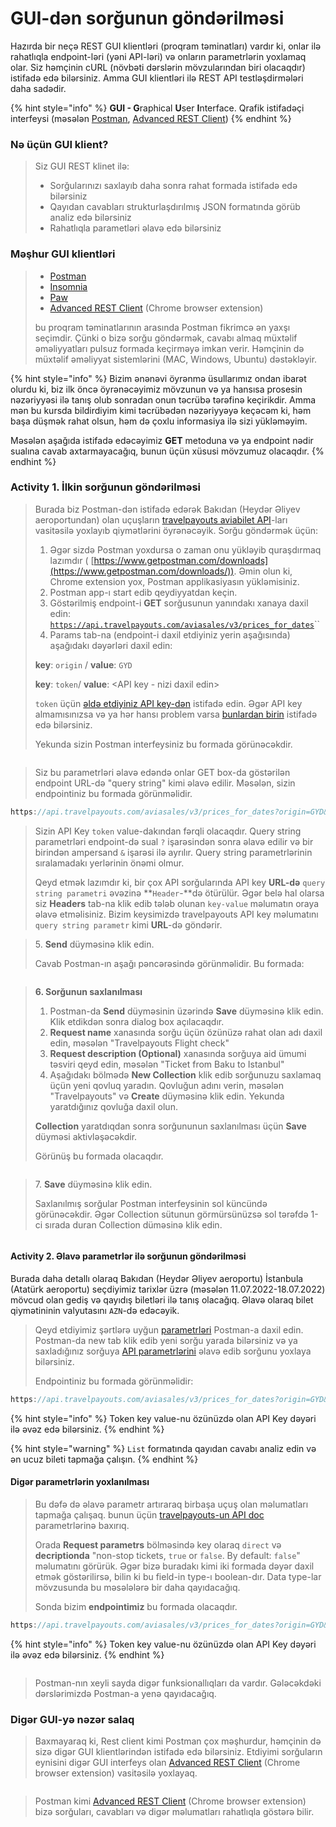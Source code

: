 # GUI-dən sorğunun göndərilməsi

Hazırda bir neçə REST GUI klientləri (proqram təminatları) vardır ki, onlar ilə rahatlıqla endpoint-ləri (yəni API-ləri) və onların parametrlərin yoxlamaq olar. Siz həmçinin cURL (növbəti dərslərin mövzularından biri olacaqdır) istifadə edə bilərsiniz. Amma GUI klientləri ilə REST API testləşdirmələri daha sadədir.

{% hint style="info" %}
**GUI - G**raphical **U**ser **I**nterface. Qrafik istifadəçi interfeysi (məsələn [Postman](https://www.getpostman.com/), [Advanced REST Client](https://chrome.google.com/webstore/detail/advanced-rest-client/hgmloofddffdnphfgcellkdfbfbjeloo))
{% endhint %}

### Nə üçün GUI klient?

> Siz GUI REST klinet ilə:
>
> * Sorğularınızı saxlayıb daha sonra rahat formada istifadə edə bilərsiniz
> * Qayıdan cavabları strukturlaşdırılmış JSON formatında görüb analiz edə bilərsiniz
> * Rahatlıqla parametləri əlavə edə bilərsiniz

### Məşhur GUI klientləri

> * [Postman](https://www.getpostman.com/)
> * [Insomnia](https://insomnia.rest/)
> * [Paw](https://luckymarmot.com/paw)
> * [Advanced REST Client](https://chrome.google.com/webstore/detail/advanced-rest-client/hgmloofddffdnphfgcellkdfbfbjeloo) (Chrome browser extension)
>
> bu proqram təminatlarının arasında Postman fikrimcə ən yaxşı seçimdir. Çünki o bizə sorğu göndərmək, cavabı almaq müxtəlif əməliyyatları pulsuz formada keçirməyə imkan verir. Həmçinin də müxtəlif əməliyyat sistemlərini (MAC,  Windows, Ubuntu) dəstəkləyir.

{% hint style="info" %}
Bizim ənənəvi öyrənmə üsullarımız ondan ibarət olurdu ki, biz ilk öncə öyrənəcəyimiz mövzunun və ya hansısa prosesin nəzəriyyəsi ilə tanış olub sonradan onun təcrübə tərəfinə keçirikdir. Amma mən bu kursda bildirdiyim kimi təcrübədən nəzəriyyəyə keçəcəm ki, həm başa düşmək rahat olsun, həm də çoxlu informasiya ilə sizi yükləməyim.

Məsələn aşağıda istifadə edəcəyimiz **GET** metoduna və ya endpoint nədir sualına cavab axtarmayacağıq, bunun üçün xüsusi mövzumuz olacaqdır.
{% endhint %}

### Activity 1. İlkin sorğunun göndərilməsi&#x20;

> Burada biz Postman-dən istifadə edərək Bakıdan (Heydər Əliyev aeroportundan) olan uçuşların [travelpayouts aviabilet API](https://support.travelpayouts.com/hc/en-us/articles/203956163-Travel-insights-with-Aviasales-Data-API)-ları vasitəsilə yoxlayıb qiymətlərini öyrənəcəyik. Sorğu göndərmək üçün:
>
> 1. Əgər sizdə Postman yoxdursa o zaman onu yükləyib quraşdırmaq lazımdır ( [https://www.getpostman.com/downloads](https://www.getpostman.com/downloads/)). Əmin olun ki, Chrome extension yox, Postman applikasiyasın yükləmisiniz.
> 2. Postman app-ı start edib qeydiyyatdan keçin.&#x20;
> 3. Göstərilmiş endpoint-i **GET** sorğusunun yanındakı xanaya daxil edin: [`https://api.travelpayouts.com/aviasales/v3/prices_for_dates`](https://api.travelpayouts.com/aviasales/v3/prices\_for\_dates)``
> 4. Params tab-na (endpoint-i daxil etdiyiniz yerin aşağısında) aşağıdakı dəyərləri daxil edin:
>
> &#x20;     **key**: `origin` / **value**: `GYD`
>
> &#x20;     **key**: `token`/ **value**: \<API key - nizi daxil edin>
>
> `token` üçün [əldə etdiyiniz API key-dən](broken-reference) istifadə edin. Əgər API key almamısınızsa və ya hər hansı problem varsa [bunlardan birin](broken-reference) istifadə edə bilərsiniz.
>
> Yekunda sizin Postman interfeysiniz bu formada görünəcəkdir.&#x20;

<figure><img src="../.gitbook/assets/image (1) (2).png" alt=""><figcaption></figcaption></figure>

> Siz bu parametrləri əlavə edəndə onlar GET box-da göstərilən endpoint URL-də "query string" kimi əlavə edilir. Məsələn, sizin endpointiniz bu formada görünməlidir.

```javascript
https://api.travelpayouts.com/aviasales/v3/prices_for_dates?origin=GYD&token=3c63416a24d3b969da6df9271faa9d6e
```

> Sizin API Key `token` value-dakından fərqli olacaqdır. Query string parametrləri endpoint-də sual  `?` işarəsindən sonra əlavə edilir və bir birindən ampersand `&` işarəsi ilə ayrılır. Query string parametrlərinin sıralamadakı yerlərinin önəmi olmur.&#x20;
>
> Qeyd etmək lazımdır ki, bir çox API sorğularında API key **URL-də** `query string parametri` əvəzinə **`Header`-**də ötürülür. Əgər belə hal olarsa siz **Headers** tab-na klik edib tələb olunan `key-value` məlumatın oraya əlavə etməlisiniz. Bizim keysimizdə travelpayouts API key məlumatını `query string parametr` kimi **URL**-də göndərir.

> 5\. **Send** düyməsinə klik edin.
>
> Cavab Postman-ın aşağı pəncərəsində görünməlidir. Bu formada:

<figure><img src="../.gitbook/assets/image (9).png" alt=""><figcaption></figcaption></figure>

> **6. Sorğunun saxlanılması**
>
> 1. Postman-da **Send** düyməsinin üzərində **Save** düyməsinə klik edin. Klik etdikdən sonra dialog box açılacaqdır.
> 2. **Request name** xanasında sorğu üçün özünüzə rahat olan adı daxil edin, məsələn "Travelpayouts Flight check"
> 3. **Request description (Optional)** xanasında sorğuya aid ümumi təsviri qeyd edin, məsələn "Ticket from Baku to Istanbul"
> 4. Aşağıdakı bölmədə **New Collection** klik edib sorğunuzu saxlamaq üçün yeni qovluq yaradın. Qovluğun adını verin, məsələn "Travelpayouts" və **Create** düyməsinə klik edin. Yekunda yaratdığınız qovluğa daxil olun.&#x20;
>
> &#x20; **Collection** yaratdıqdan sonra sorğununun saxlanılması üçün **Save** düyməsi aktivləşəcəkdir.&#x20;
>
> &#x20; Görünüş bu formada olacaqdır.     &#x20;

<figure><img src="../.gitbook/assets/image (6) (1).png" alt=""><figcaption></figcaption></figure>

> 7\. **Save** düyməsinə klik edin.
>
> Saxlanılmış sorğular Postman interfeysinin sol küncündə görünəcəkdir. Əgər Collection sütunun görmürsünüzsə sol tərəfdə 1-ci sırada duran Collection düməsinə klik edin.&#x20;

<figure><img src="../.gitbook/assets/image (5).png" alt=""><figcaption></figcaption></figure>

#### Activity 2. Əlavə parametrlər ilə sorğunun göndərilməsi

Burada daha detallı olaraq Bakıdan (Heydər Əliyev aeroportu) İstanbula (Atatürk aeroportu) seçdiyimiz tarixlər üzrə (məsələn 11.07.2022-18.07.2022) mövcud olan gediş və qayıdış biletləri ilə tanış olacağıq. Əlavə olaraq bilet qiymətininin valyutasını `AZN`-də edəcəyik.

> Qeyd etdiyimiz şərtlərə uyğun [parametrləri](https://support.travelpayouts.com/hc/en-us/articles/203956163-Travel-insights-with-Aviasales-Data-API) Postman-a daxil edin. Postman-da new tab klik edib yeni sorğu yarada bilərsiniz və ya saxladığınız sorğuya [API parametrlərini](https://support.travelpayouts.com/hc/en-us/articles/203956163-Travel-insights-with-Aviasales-Data-API) əlavə edib sorğunu yoxlaya bilərsiniz.&#x20;
>
> Endpointiniz bu formada görünməlidir:

```javascript
https://api.travelpayouts.com/aviasales/v3/prices_for_dates?origin=GYD&destination=IST&departure_at=2022-07-11&return_at=2022-07-18&currency=azn&token=3c63416a24d3b969da6df9271faa9d6e
```

{% hint style="info" %}
Token key value-nu özünüzdə olan API Key dəyəri ilə əvəz edə bilərsiniz.
{% endhint %}

{% hint style="warning" %}
`List` formatında qayıdan cavabı analiz edin və ən ucuz bileti tapmağa çalışın.
{% endhint %}

#### Digər parametrlərin yoxlanılması

> Bu dəfə də əlavə parametr artıraraq birbaşa uçuş olan məlumatları tapmağa çalışaq. bunun üçün [travelpayouts-un API doc ](https://support.travelpayouts.com/hc/en-us/articles/203956163-Travel-insights-with-Aviasales-Data-API)parametrlərinə baxırıq.&#x20;
>
> Orada **Request parametrs** bölməsində key olaraq `direct` və **decriptionda** "non-stop tickets, `true` or `false`. By default:  `false`" məlumatını görürük. Əgər bizə buradakı kimi iki formada dəyər daxil etmək göstərilirsə, bilin ki bu field-in type-ı boolean-dır. Data type-lar mövzusunda bu məsələlərə bir daha qayıdacağıq.
>
> Sonda bizim **endpointimiz** bu formada olacaqdır.&#x20;

```javascript
https://api.travelpayouts.com/aviasales/v3/prices_for_dates?origin=GYD&destination=IST&departure_at=2022-07-11&return_at=2022-07-18&direct=true&currency=azn&token=3c63416a24d3b969da6df9271faa9d6e
```

{% hint style="info" %}
Token key value-nu özünüzdə olan API Key dəyəri ilə əvəz edə bilərsiniz.
{% endhint %}

<figure><img src="../.gitbook/assets/image (7) (1).png" alt=""><figcaption></figcaption></figure>

> Postman-nın xeyli sayda digər funksionallıqları da vardır. Gələcəkdəki dərslərimizdə Postman-a yenə qayıdacağıq.

### Digər GUI-yə nəzər salaq

> Baxmayaraq ki, Rest client kimi Postman çox məşhurdur, həmçinin də sizə digər GUI klientlərindən istifadə edə bilərsiniz. Etdiyimi sorğuların eynisini digər GUI interfeys olan [Advanced REST Client](https://chrome.google.com/webstore/detail/advanced-rest-client/hgmloofddffdnphfgcellkdfbfbjeloo) (Chrome browser extension) vasitəsilə yoxlayaq.

<figure><img src="../.gitbook/assets/image (3).png" alt=""><figcaption></figcaption></figure>

> Postman kimi [Advanced REST Client](https://chrome.google.com/webstore/detail/advanced-rest-client/hgmloofddffdnphfgcellkdfbfbjeloo) (Chrome browser extension) bizə sorğuları, cavabları və digər məlumatları rahatlıqla göstərə bilir.&#x20;



